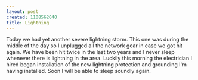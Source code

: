 ```yaml
--- 
layout: post
created: 1108562040
title: Lightning
---
```

Today we had yet another severe lightning storm.  This one was during the middle of the day so I unplugged all the network gear in case we got hit again.  We have been hit twice in the last two years and I never sleep whenever there is lightning in the area.  Luckily this morning the electrician I hired began installation of the new lightning protection and grounding I'm having installed.  Soon I will be able to sleep soundly again.
